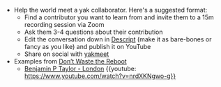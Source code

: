 - Help the world meet a yak collaborator. Here's a suggested format:
    - Find a contributor you want to learn from and invite them to a 15m recording session via Zoom
    - Ask them 3-4 questions about their contribution
    - Edit the conversation down in [Descript](https://descript.com) (make it as bare-bones or fancy as you like) and publish it on YouTube
    - Share on social with [yakmeet](<yakmeet.md>)
- Examples from [Don’t Waste the Reboot](<Don’t Waste the Reboot.md>)
    - [Benjamin P Taylor - London](<Benjamin P Taylor - London.md>) {{youtube: https://www.youtube.com/watch?v=nrdXKNgwo-g}}
